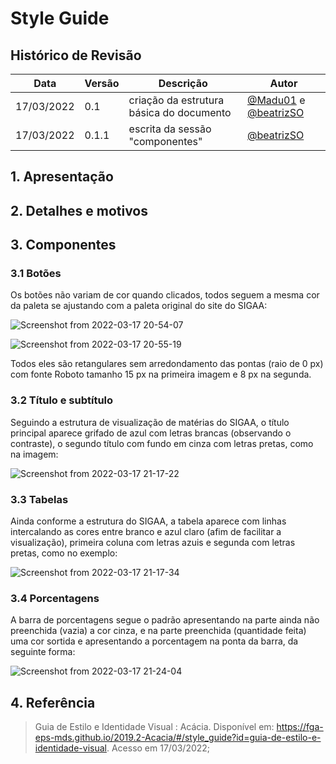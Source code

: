 # Style Guide

## Histórico de Revisão

| Data       | Versão | Descrição      | Autor     |
| ---------- | ------ | -------------- | --------- |
| 17/03/2022 | 0.1    | criação da estrutura básica do documento | [@Madu01](https://github.com/Madu01) e [@beatrizSO](https://github.com/beatrizSO) |
| 17/03/2022 | 0.1.1  | escrita da sessão "componentes" | [@beatrizSO](https://github.com/beatrizSO) |

## 1. Apresentação  

## 2. Detalhes e motivos

## 3. Componentes 

### 3.1 Botões

Os botões não variam de cor quando clicados, todos seguem a mesma cor da paleta se ajustando com a paleta original do site do SIGAA:

![Screenshot from 2022-03-17 20-54-07](https://user-images.githubusercontent.com/65085229/158912470-5c2f8b18-ebb6-48b6-a8b7-f46e3ea12509.png)

![Screenshot from 2022-03-17 20-55-19](https://user-images.githubusercontent.com/65085229/158912529-df6e67bb-21d5-473b-9f6a-3ff354550efe.png)

Todos eles são retangulares sem arredondamento das pontas (raio de 0 px) com fonte Roboto tamanho 15 px na primeira imagem e 8 px na segunda.


### 3.2 Título e subtítulo

Seguindo a estrutura de visualização de matérias do SIGAA, o título principal aparece grifado de azul com letras brancas (observando o contraste), o segundo título com fundo em cinza com letras pretas, como na imagem:

![Screenshot from 2022-03-17 21-17-22](https://user-images.githubusercontent.com/65085229/158914151-ae14e658-8c55-40e9-a5cb-ce94871780be.png)



### 3.3 Tabelas
Ainda conforme a estrutura do SIGAA, a tabela aparece com linhas intercalando as cores entre branco e azul claro (afim de facilitar a visualização), primeira coluna com letras azuis e segunda com letras pretas, como no exemplo:

![Screenshot from 2022-03-17 21-17-34](https://user-images.githubusercontent.com/65085229/158914177-35265a6f-b709-4e63-ae50-611bd8d4738e.png)

### 3.4 Porcentagens
A barra de porcentagens segue o padrão apresentando na parte ainda não preenchida (vazia) a cor cinza, e na parte preenchida (quantidade feita) uma cor sortida e apresentando a porcentagem na ponta da barra, da seguinte forma:

![Screenshot from 2022-03-17 21-24-04](https://user-images.githubusercontent.com/65085229/158914604-0add0440-35e0-4af7-82af-08563dfdc45a.png)



## 4. Referência 

> Guia de Estilo e Identidade Visual : Acácia. Disponível em: https://fga-eps-mds.github.io/2019.2-Acacia/#/style_guide?id=guia-de-estilo-e-identidade-visual. Acesso em 17/03/2022;

